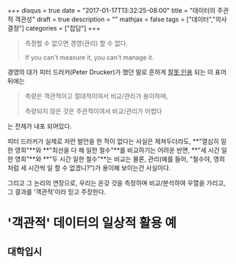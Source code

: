 +++
disqus = true
date = "2017-01-17T13:32:25-08:00"
title = "데이터의 주관적 객관성"
draft = true
description = ""
mathjax = false
tags = ["데이터","의사결정"]
categories = ["잡담"]
+++

> 측정할 수 없으면 경영(관리) 할 수 없다.
>
> If you can't measure it, you can't manage it.

경영의 대가 피터 드러커(Peter Drucker)가 했던 말로 흔하게 [잘못
인용](http://www.druckerinstitute.com/2013/07/measurement-myopia/) 되는
이 표어 뒤에는

> 측량은 객관적이고 절대적이여서 비교/관리가 용이하며,
>
> 측량되지 않은 것은 주관적이여서 비교/관리가 어렵다

는 전제가 내포 되어있다.

피터 드러커가 실제로 저런 발언을 한 적이 없다는 사실은 제쳐두더라도,
**"열심히 일한 영희"**와 **"최선을 다 해 일한 철수"**를 비교하기는 어려운 반면,
**"세 시간 일한 영희"**와 **"두 시간 일한 철수"**는 비교는 물론, 관리(예를 들어,
"철수야, 영희 처럼 세 시간씩 일 할 수 없겠니?")가 용이해 보이는건 사실이다.

그리고 그 논리의 연장으로, 우리는 온갖 것을 측정하며 비교/분석하여 우열을
가리고, 그 결과를 '객관적'이라 믿고 주장한다.

# '객관적' 데이터의 일상적 활용 예
## 대학입시

